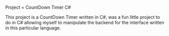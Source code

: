 Project = CountDown Timer C#

This project is a CountDown Timer written in C#, was a fun little project to do in C# allowing myself to manipulate the backend for the interface written in this particular language. 